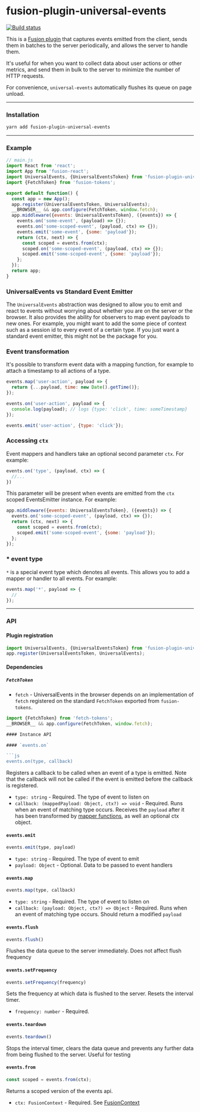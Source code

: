  # fusion-plugin-universal-events

[![Build status](https://badge.buildkite.com/de4e30ddb9d019f5a8e3a2519bc0a5cccab25247809cd10c99.svg?branch=master)](https://buildkite.com/uberopensource/fusion-plugin-universal-events)

This is a [Fusion plugin](https://github.com/fusionjs/fusion-core) that captures events emitted from the client, sends them in batches to the server periodically, and allows the server to handle them.

It's useful for when you want to collect data about user actions or other metrics, and send them in bulk to the server to minimize the number of HTTP requests.

For convenience, `universal-events` automatically flushes its queue on page unload.

---

### Installation

```sh
yarn add fusion-plugin-universal-events
```

---

### Example

```js
// main.js
import React from 'react';
import App from 'fusion-react';
import UniversalEvents, {UniversalEventsToken} from 'fusion-plugin-universal-events';
import {FetchToken} from 'fusion-tokens';

export default function() {
  const app = new App();
  app.register(UniversalEventsToken, UniversalEvents);
  __BROWSER__ && app.configure(FetchToken, window.fetch);
  app.middleware({events: UniversalEventsToken}, ({events}) => {
    events.on('some-event', (payload) => {});
    events.on('some-scoped-event', (payload, ctx) => {});
    events.emit('some-event', {some: 'payload'});
    return (ctx, next) => {
      const scoped = events.from(ctx);
      scoped.on('some-scoped-event', (payload, ctx) => {});
      scoped.emit('some-scoped-event', {some: 'payload'});
    };
  });
  return app;
}
```

### UniversalEvents vs Standard Event Emitter

The `UniversalEvents` abstraction was designed to allow you to emit and react to events without worrying about whether you are on the server or the browser. It also provides the ability for observers to map event payloads to new ones. For example, you might want to add the some piece of context such as a session id to every event of a certain type. If you just want a standard event emitter, this might not be the package for you.

### Event transformation

It's possible to transform event data with a mapping function, for example to attach a timestamp to all actions of a type.

```js
events.map('user-action', payload => {
  return {...payload, time: new Date().getTime()};
});

events.on('user-action', payload => {
  console.log(payload); // logs {type: 'click', time: someTimestamp}
});

events.emit('user-action', {type: 'click'});
```

### Accessing `ctx`

Event mappers and handlers take an optional second parameter `ctx`. For example:

```js
events.on('type', (payload, ctx) => {
  //...
})
```

This parameter will be present when events are emitted from the `ctx` scoped EventsEmitter instance. For example:

```js
app.middleware({events: UniversalEventsToken}, ({events}) => {
  events.on('some-scoped-event', (payload, ctx) => {});
  return (ctx, next) => {
    const scoped = events.from(ctx);
    scoped.emit('some-scoped-event', {some: 'payload'});
  };
});
```

### * event type

`*` is a special event type which denotes all events. This allows you to add a mapper or handler to all events. For example:

```js
events.map('*', payload => {
  //
});
```

---

### API

#### Plugin registration

```js
import UniversalEvents, {UniversalEventsToken} from 'fusion-plugin-universal-events';
app.register(UniversalEventsToken, UniversalEvents);
```

#### Dependencies

##### `FetchToken`

- `fetch` - UniversalEvents in the browser depends on an implementation of `fetch` registered on the standard `FetchToken` exported from `fusion-tokens`.

```js
import {FetchToken} from 'fetch-tokens';
__BROWSER__ && app.configure(FetchToken, window.fetch);

#### Instance API 

#### `events.on`

```js
events.on(type, callback)
```

Registers a callback to be called when an event of a type is emitted. Note that the callback will not be called if the event is emitted before the callback is registered.

- `type: string` - Required. The type of event to listen on
- `callback: (mappedPayload: Object, ctx?) => void` - Required. Runs when an event of matching type occurs. Receives the `payload` after it has been transformed by [mapper functions](#eventsmap), as well an optional ctx object.

#### `events.emit`

```js
events.emit(type, payload)
```

- `type: string` - Required. The type of event to emit
- `payload: Object` - Optional. Data to be passed to event handlers

#### `events.map`

```js
events.map(type, callback)
```

- `type: string` - Required. The type of event to listen on
- `callback: (payload: Object, ctx?) => Object` - Required. Runs when an event of matching type occurs. Should return a modified `payload`

#### `events.flush`

```js
events.flush()
```

Flushes the data queue to the server immediately. Does not affect flush frequency

#### `events.setFrequency`

```js
events.setFrequency(frequency)
```

Sets the frequency at which data is flushed to the server. Resets the interval timer.

- `frequency: number` - Required.

#### `events.teardown`

```js
events.teardown()
```

Stops the interval timer, clears the data queue and prevents any further data from being flushed to the server. Useful for testing

#### `events.from`

```js
const scoped = events.from(ctx);
```

Returns a scoped version of the events api.

- `ctx: FusionContext` - Required. See [FusionContext](https://github.com/fusionjs/fusion-core#context)
